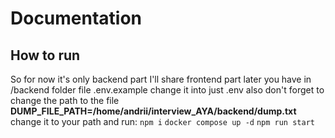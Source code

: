 # Documentation

## How to run
So for now it's only backend part I'll share frontend part later you have in /backend folder file .env.example change it into just .env also don't forget to change the path to the file 
**DUMP_FILE_PATH=/home/andrii/interview_AYA/backend/dump.txt** change it to your path
and run:
`npm i`
`docker compose up -d`
`npm run start`

